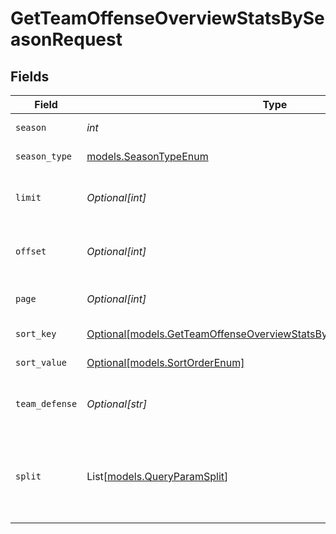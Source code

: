 # GetTeamOffenseOverviewStatsBySeasonRequest


## Fields

| Field                                                                                                                                      | Type                                                                                                                                       | Required                                                                                                                                   | Description                                                                                                                                | Example                                                                                                                                    |
| ------------------------------------------------------------------------------------------------------------------------------------------ | ------------------------------------------------------------------------------------------------------------------------------------------ | ------------------------------------------------------------------------------------------------------------------------------------------ | ------------------------------------------------------------------------------------------------------------------------------------------ | ------------------------------------------------------------------------------------------------------------------------------------------ |
| `season`                                                                                                                                   | *int*                                                                                                                                      | :heavy_check_mark:                                                                                                                         | Season year                                                                                                                                | 2025                                                                                                                                       |
| `season_type`                                                                                                                              | [models.SeasonTypeEnum](../models/seasontypeenum.md)                                                                                       | :heavy_check_mark:                                                                                                                         | Type of season                                                                                                                             | REG                                                                                                                                        |
| `limit`                                                                                                                                    | *Optional[int]*                                                                                                                            | :heavy_minus_sign:                                                                                                                         | Maximum number of teams to return                                                                                                          | 35                                                                                                                                         |
| `offset`                                                                                                                                   | *Optional[int]*                                                                                                                            | :heavy_minus_sign:                                                                                                                         | Number of records to skip for pagination                                                                                                   | 0                                                                                                                                          |
| `page`                                                                                                                                     | *Optional[int]*                                                                                                                            | :heavy_minus_sign:                                                                                                                         | Page number for pagination                                                                                                                 | 1                                                                                                                                          |
| `sort_key`                                                                                                                                 | [Optional[models.GetTeamOffenseOverviewStatsBySeasonQueryParamSortKey]](../models/getteamoffenseoverviewstatsbyseasonqueryparamsortkey.md) | :heavy_minus_sign:                                                                                                                         | Field to sort by                                                                                                                           | ypg                                                                                                                                        |
| `sort_value`                                                                                                                               | [Optional[models.SortOrderEnum]](../models/sortorderenum.md)                                                                               | :heavy_minus_sign:                                                                                                                         | Sort direction                                                                                                                             | DESC                                                                                                                                       |
| `team_defense`                                                                                                                             | *Optional[str]*                                                                                                                            | :heavy_minus_sign:                                                                                                                         | Filter by specific team identifier                                                                                                         | 2250                                                                                                                                       |
| `split`                                                                                                                                    | List[[models.QueryParamSplit](../models/queryparamsplit.md)]                                                                               | :heavy_minus_sign:                                                                                                                         | Offensive situation splits to filter by (supports multiple values)                                                                         | [<br/>"TEAM_WHEN_LEADING"<br/>]                                                                                                            |